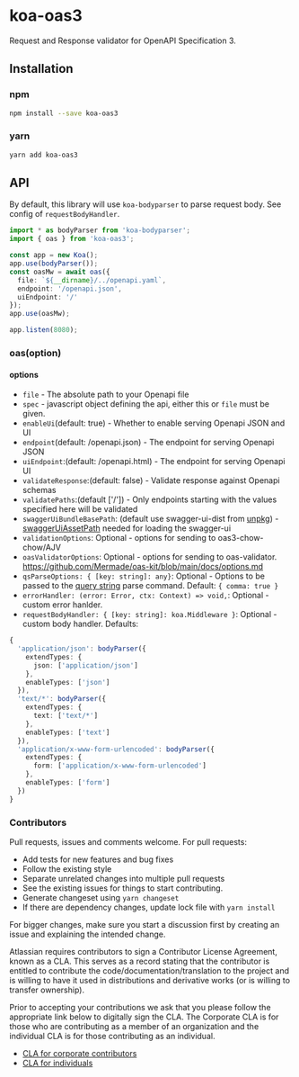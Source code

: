 # koa-oas3

Request and Response validator for OpenAPI Specification 3.

## Installation

### npm

```sh
npm install --save koa-oas3
```

### yarn

```sh
yarn add koa-oas3
```

## API

By default, this library will use `koa-bodyparser` to parse request body. See config of `requestBodyHandler`.

```ts
import * as bodyParser from 'koa-bodyparser';
import { oas } from 'koa-oas3';

const app = new Koa();
app.use(bodyParser());
const oasMw = await oas({
  file: `${__dirname}/../openapi.yaml`,
  endpoint: '/openapi.json',
  uiEndpoint: '/'
});
app.use(oasMw);

app.listen(8080);
```

### oas(option)

#### options

- `file` - The absolute path to your Openapi file
- `spec` - javascript object defining the api, either this or `file` must be given.
- `enableUi`(default: true) - Whether to enable serving Openapi JSON and UI
- `endpoint`(default: /openapi.json) - The endpoint for serving Openapi JSON
- `uiEndpoint`:(default: /openapi.html) - The endpoint for serving Openapi UI
- `validateResponse`:(default: false) - Validate response against Openapi schemas
- `validatePaths`:(default ['/']) - Only endpoints starting with the values specified here will be validated
- `swaggerUiBundleBasePath`: (default use swagger-ui-dist from [unpkg](https://unpkg.com/)) - [swaggerUiAssetPath](https://www.npmjs.com/package/swagger-ui-dist) needed for loading the swagger-ui
- `validationOptions`: Optional - options for sending to oas3-chow-chow/AJV
- `oasValidatorOptions`: Optional - options for sending to oas-validator. https://github.com/Mermade/oas-kit/blob/main/docs/options.md
- `qsParseOptions: { [key: string]: any}`: Optional - Options to be passed to the [query string](https://github.com/ljharb/qs) parse command. Default: `{ comma: true }`
- `errorHandler: (error: Error, ctx: Context) => void,`: Optional - custom error hanlder.
- `requestBodyHandler: { [key: string]: koa.Middleware }`: Optional - custom body handler. Defaults:

```ts
{
  'application/json': bodyParser({
    extendTypes: {
      json: ['application/json']
    },
    enableTypes: ['json']
  }),
  'text/*': bodyParser({
    extendTypes: {
      text: ['text/*']
    },
    enableTypes: ['text']
  }),
  'application/x-www-form-urlencoded': bodyParser({
    extendTypes: {
      form: ['application/x-www-form-urlencoded']
    },
    enableTypes: ['form']
  })
}
```

### Contributors

Pull requests, issues and comments welcome. For pull requests:

- Add tests for new features and bug fixes
- Follow the existing style
- Separate unrelated changes into multiple pull requests
- See the existing issues for things to start contributing.
- Generate changeset using `yarn changeset`
- If there are dependency changes, update lock file with `yarn install`

For bigger changes, make sure you start a discussion first by creating an issue and explaining the intended change.

Atlassian requires contributors to sign a Contributor License Agreement, known as a CLA. This serves as a record stating that the contributor is entitled to contribute the code/documentation/translation to the project and is willing to have it used in distributions and derivative works (or is willing to transfer ownership).

Prior to accepting your contributions we ask that you please follow the appropriate link below to digitally sign the CLA. The Corporate CLA is for those who are contributing as a member of an organization and the individual CLA is for those contributing as an individual.

- [CLA for corporate contributors](https://na2.docusign.net/Member/PowerFormSigning.aspx?PowerFormId=e1c17c66-ca4d-4aab-a953-2c231af4a20b)
- [CLA for individuals](https://na2.docusign.net/Member/PowerFormSigning.aspx?PowerFormId=3f94fbdc-2fbe-46ac-b14c-5d152700ae5d)

